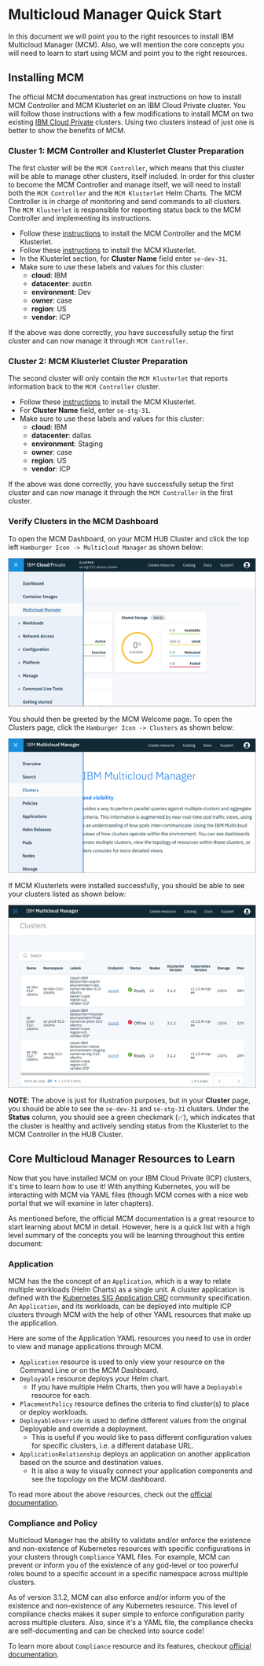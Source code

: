 # Multicloud Manager Quick Start
In this document we will point you to the right resources to install IBM Multicloud Manager (MCM). Also, we will mention the core concepts you will need to learn to start using MCM and point you to the right resources.

## Installing MCM
The official MCM documentation has great instructions on how to install MCM Controller and MCM Klusterlet on an IBM Cloud Private cluster. You will follow those instructions with a few modifications to install MCM on two existing [IBM Cloud Private](https://www.ibm.com/support/knowledgecenter/en/SSBS6K_3.1.2/kc_welcome_containers.html) clusters. Using two clusters instead of just one is better to show the benefits of MCM.

### Cluster 1: MCM Controller and Klusterlet Cluster Preparation
The first cluster will be the `MCM Controller`, which means that this cluster will be able to manage other clusters, itself included. In order for this cluster to become the MCM Controller and manage itself, we will need to install both the `MCM Controller` and the `MCM Klusterlet` Helm Charts. The MCM Controller is in charge of monitoring and send commands to all clusters. The `MCM Klusterlet` is responsible for reporting status back to the MCM Controller and implementing its instructions.

  * Follow these [instructions](https://www.ibm.com/support/knowledgecenter/SSBS6K_3.1.2/mcm/installing/install.html) to install the MCM Controller and the MCM Klusterlet.
  * Follow these [instructions](https://www.ibm.com/support/knowledgecenter/SSBS6K_3.1.2/mcm/installing/klusterlet.html) to install the MCM Klusterlet.
  * In the Klusterlet section, for **Cluster Name** field enter `se-dev-31`.
  * Make sure to use these labels and values for this cluster:
    + **cloud**: IBM
    + **datacenter**: austin
    + **environment**: Dev
    + **owner**: case
    + **region**: US
    + **vendor**: ICP

If the above was done correctly, you have successfully setup the first cluster and can now manage it through `MCM Controller`.

### Cluster 2: MCM Klusterlet Cluster Preparation
The second cluster will only contain the `MCM Klusterlet` that reports information back to the `MCM Controller` cluster.

  * Follow these [instructions](https://www.ibm.com/support/knowledgecenter/SSBS6K_3.1.2/mcm/installing/klusterlet.html) to install the MCM Klusterlet.
  * For **Cluster Name** field, enter `se-stg-31`.
  * Make sure to use these labels and values for this cluster:
    + **cloud**: IBM
    + **datacenter**: dallas
    + **environment**: Staging
    + **owner**: case
    + **region**: US
    + **vendor**: ICP

If the above was done correctly, you have successfully setup the first cluster and can now manage it through the `MCM Controller` in the first cluster.

### Verify Clusters in the MCM Dashboard
To open the MCM Dashboard, on your MCM HUB Cluster and click the top left `Hamburger Icon -> Multicloud Manager` as shown below:

![ICP Dashboard](images/quickstart/0-icp-dashboard.png)

You should then be greeted by the MCM Welcome page. To open the Clusters page, click the `Hamburger Icon -> Clusters` as shown below:

![ICP Dashboard](images/quickstart/1-mcm-welcome.png)

If MCM Klusterlets were installed successfully, you should be able to see your clusters listed as shown below:

![ICP Dashboard](images/quickstart/2-mcm-clusters.png)

**NOTE**: The above is just for illustration purposes, but in your **Cluster** page, you should be able to see the `se-dev-31` and `se-stg-31` clusters. Under the **Status** column, you should see a green checkmark (✅), which indicates that the cluster is healthy and actively sending status from the Klusterlet to the MCM Controller in the HUB Cluster.

## Core Multicloud Manager Resources to Learn
Now that you have installed MCM on your IBM Cloud Private (ICP) clusters, it's time to learn how to use it! With anything Kubernetes, you will be interacting with MCM via YAML files (though MCM comes with a nice web portal that we will examine in later chapters).

As mentioned before, the official MCM documentation is a great resource to start learning about MCM in detail. However, here is a quick list with a high level summary of the concepts you will be learning throughout this entire document:

### Application
MCM has the the concept of an `Application`, which is a way to relate multiple workloads (Helm Charts) as a single unit. A cluster application is defined with the [Kubernetes SIG Application CRD](https://github.com/kubernetes-sigs/application) community specification. An `Application`, and its workloads, can be deployed into multiple ICP clusters through MCM with the help of other YAML resources that make up the application.

Here are some of the Application YAML resources you need to use in order to view and manage applications through MCM.

  * `Application` resource is used to only view your resource on the Command Line or on the MCM Dashboard.
  * `Deployable` resource deploys your Helm chart.
    + If you have multiple Helm Charts, then you will have a `Deployable` resource for each.
  * `PlacementPolicy` resource defines the criteria to find cluster(s) to place or deploy workloads.
  * `DeployableOverride` is used to define different values from the original Deployable and override a deployment.
    + This is useful if you would like to pass different configuration values for specific clusters, i.e. a different database URL.
  * `ApplicationRelationship` deploys an application on another application based on the source and destination values.
    + It is also a way to visually connect your application components and see the topology on the MCM dashboard.

To read more about the above resources, check out the [official documentation](https://www.ibm.com/support/knowledgecenter/SSBS6K_3.1.2/mcm/applications/apps_overview.html#application-resource).

### Compliance and Policy
Multicloud Manager has the ability to validate and/or enforce the existence and non-existence of Kubernetes resources with specific configurations in your clusters through `Compliance` YAML files. For example, MCM can prevent or inform you of the existence of any god-level or too powerful roles bound to a specific account in a specific namespace across multiple clusters.

As of version 3.1.2, MCM can also enforce and/or inform you of the existence and non-existence of any Kubernetes resource. This level of compliance checks makes it super simple to enforce configuration parity across multiple clusters. Also, since it's a YAML file, the compliance checks are self-documenting and can be checked into source code!

To learn more about `Compliance` resource and its features, checkout [official documentation](https://www.ibm.com/support/knowledgecenter/SSBS6K_3.1.2/mcm/compliance/policy_overview.html).